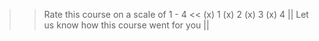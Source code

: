 >> Rate this course on a scale of 1 - 4 <<
(x) 1
(x) 2
(x) 3
(x) 4
|| Let us know how this course went for you ||
